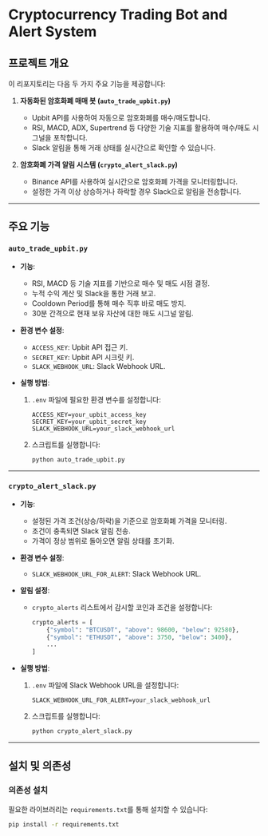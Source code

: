 # Cryptocurrency Trading Bot and Alert System

## 프로젝트 개요

이 리포지토리는 다음 두 가지 주요 기능을 제공합니다:

1. **자동화된 암호화폐 매매 봇 (`auto_trade_upbit.py`)**  
   - Upbit API를 사용하여 자동으로 암호화폐를 매수/매도합니다.
   - RSI, MACD, ADX, Supertrend 등 다양한 기술 지표를 활용하여 매수/매도 시그널을 포착합니다.
   - Slack 알림을 통해 거래 상태를 실시간으로 확인할 수 있습니다.

2. **암호화폐 가격 알림 시스템 (`crypto_alert_slack.py`)**  
   - Binance API를 사용하여 실시간으로 암호화폐 가격을 모니터링합니다.
   - 설정한 가격 이상 상승하거나 하락할 경우 Slack으로 알림을 전송합니다.

---

## 주요 기능

### `auto_trade_upbit.py`
- **기능**:
  - RSI, MACD 등 기술 지표를 기반으로 매수 및 매도 시점 결정.
  - 누적 수익 계산 및 Slack을 통한 거래 보고.
  - Cooldown Period를 통해 매수 직후 바로 매도 방지.
  - 30분 간격으로 현재 보유 자산에 대한 매도 시그널 알림.
  
- **환경 변수 설정**:
  - `ACCESS_KEY`: Upbit API 접근 키.
  - `SECRET_KEY`: Upbit API 시크릿 키.
  - `SLACK_WEBHOOK_URL`: Slack Webhook URL.

- **실행 방법**:
  1. `.env` 파일에 필요한 환경 변수를 설정합니다:
     ```
     ACCESS_KEY=your_upbit_access_key
     SECRET_KEY=your_upbit_secret_key
     SLACK_WEBHOOK_URL=your_slack_webhook_url
     ```
  2. 스크립트를 실행합니다:
     ```bash
     python auto_trade_upbit.py
     ```

---

### `crypto_alert_slack.py`
- **기능**:
  - 설정된 가격 조건(상승/하락)을 기준으로 암호화폐 가격을 모니터링.
  - 조건이 충족되면 Slack 알림 전송.
  - 가격이 정상 범위로 돌아오면 알림 상태를 초기화.

- **환경 변수 설정**:
  - `SLACK_WEBHOOK_URL_FOR_ALERT`: Slack Webhook URL.

- **알림 설정**:
  - `crypto_alerts` 리스트에서 감시할 코인과 조건을 설정합니다:
    ```python
    crypto_alerts = [
        {"symbol": "BTCUSDT", "above": 98600, "below": 92580},
        {"symbol": "ETHUSDT", "above": 3750, "below": 3400},
        ...
    ]
    ```

- **실행 방법**:
  1. `.env` 파일에 Slack Webhook URL을 설정합니다:
     ```
     SLACK_WEBHOOK_URL_FOR_ALERT=your_slack_webhook_url
     ```
  2. 스크립트를 실행합니다:
     ```bash
     python crypto_alert_slack.py
     ```

---

## 설치 및 의존성

### 의존성 설치
필요한 라이브러리는 `requirements.txt`를 통해 설치할 수 있습니다:
```bash
pip install -r requirements.txt
